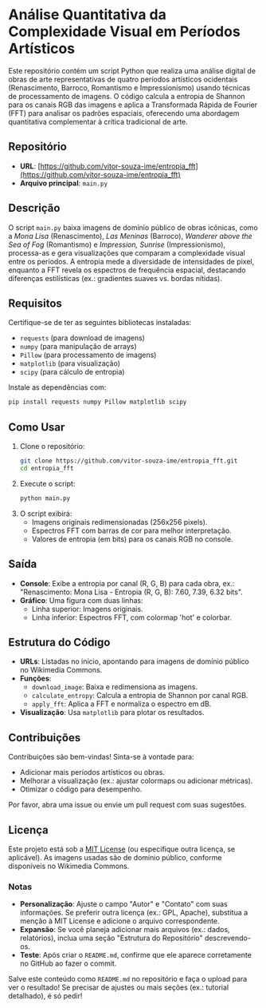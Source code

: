 # Análise Quantitativa da Complexidade Visual em Períodos Artísticos

Este repositório contém um script Python que realiza uma análise digital de obras de arte representativas de quatro períodos artísticos ocidentais (Renascimento, Barroco, Romantismo e Impressionismo) usando técnicas de processamento de imagens. O código calcula a entropia de Shannon para os canais RGB das imagens e aplica a Transformada Rápida de Fourier (FFT) para analisar os padrões espaciais, oferecendo uma abordagem quantitativa complementar à crítica tradicional de arte.

## Repositório
- **URL**: [https://github.com/vitor-souza-ime/entropia_fft](https://github.com/vitor-souza-ime/entropia_fft)
- **Arquivo principal**: `main.py`

## Descrição
O script `main.py` baixa imagens de domínio público de obras icônicas, como a *Mona Lisa* (Renascimento), *Las Meninas* (Barroco), *Wanderer above the Sea of Fog* (Romantismo) e *Impression, Sunrise* (Impressionismo), processa-as e gera visualizações que comparam a complexidade visual entre os períodos. A entropia mede a diversidade de intensidades de pixel, enquanto a FFT revela os espectros de frequência espacial, destacando diferenças estilísticas (ex.: gradientes suaves vs. bordas nítidas).

## Requisitos
Certifique-se de ter as seguintes bibliotecas instaladas:
- `requests` (para download de imagens)
- `numpy` (para manipulação de arrays)
- `Pillow` (para processamento de imagens)
- `matplotlib` (para visualização)
- `scipy` (para cálculo de entropia)

Instale as dependências com:
```bash
pip install requests numpy Pillow matplotlib scipy
```

## Como Usar
1. Clone o repositório:
   ```bash
   git clone https://github.com/vitor-souza-ime/entropia_fft.git
   cd entropia_fft
   ```
2. Execute o script:
   ```bash
   python main.py
   ```
3. O script exibirá:
   - Imagens originais redimensionadas (256x256 pixels).
   - Espectros FFT com barras de cor para melhor interpretação.
   - Valores de entropia (em bits) para os canais RGB no console.

## Saída
- **Console**: Exibe a entropia por canal (R, G, B) para cada obra, ex.: "Renascimento: Mona Lisa - Entropia (R, G, B): 7.60, 7.39, 6.32 bits".
- **Gráfico**: Uma figura com duas linhas:
  - Linha superior: Imagens originais.
  - Linha inferior: Espectros FFT, com colormap 'hot' e colorbar.

## Estrutura do Código
- **URLs**: Listadas no início, apontando para imagens de domínio público no Wikimedia Commons.
- **Funções**:
  - `download_image`: Baixa e redimensiona as imagens.
  - `calculate_entropy`: Calcula a entropia de Shannon por canal RGB.
  - `apply_fft`: Aplica a FFT e normaliza o espectro em dB.
- **Visualização**: Usa `matplotlib` para plotar os resultados.

## Contribuições
Contribuições são bem-vindas! Sinta-se à vontade para:
- Adicionar mais períodos artísticos ou obras.
- Melhorar a visualização (ex.: ajustar colormaps ou adicionar métricas).
- Otimizar o código para desempenho.

Por favor, abra uma issue ou envie um pull request com suas sugestões.

## Licença
Este projeto está sob a [MIT License](LICENSE) (ou especifique outra licença, se aplicável). As imagens usadas são de domínio público, conforme disponíveis no Wikimedia Commons.



### Notas
- **Personalização**: Ajuste o campo "Autor" e "Contato" com suas informações. Se preferir outra licença (ex.: GPL, Apache), substitua a menção à MIT License e adicione o arquivo correspondente.
- **Expansão**: Se você planeja adicionar mais arquivos (ex.: dados, relatórios), inclua uma seção "Estrutura do Repositório" descrevendo-os.
- **Teste**: Após criar o `README.md`, confirme que ele aparece corretamente no GitHub ao fazer o commit.

Salve este conteúdo como `README.md` no repositório e faça o upload para ver o resultado! Se precisar de ajustes ou mais seções (ex.: tutorial detalhado), é só pedir!
